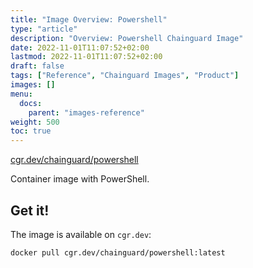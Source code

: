 ```yaml
---
title: "Image Overview: Powershell"
type: "article"
description: "Overview: Powershell Chainguard Image"
date: 2022-11-01T11:07:52+02:00
lastmod: 2022-11-01T11:07:52+02:00
draft: false
tags: ["Reference", "Chainguard Images", "Product"]
images: []
menu:
  docs:
    parent: "images-reference"
weight: 500
toc: true
---
```


[cgr.dev/chainguard/powershell](https://github.com/chainguard-images/images/tree/main/images/powershell)


Container image with PowerShell.

## Get it!

The image is available on `cgr.dev`:

    docker pull cgr.dev/chainguard/powershell:latest
